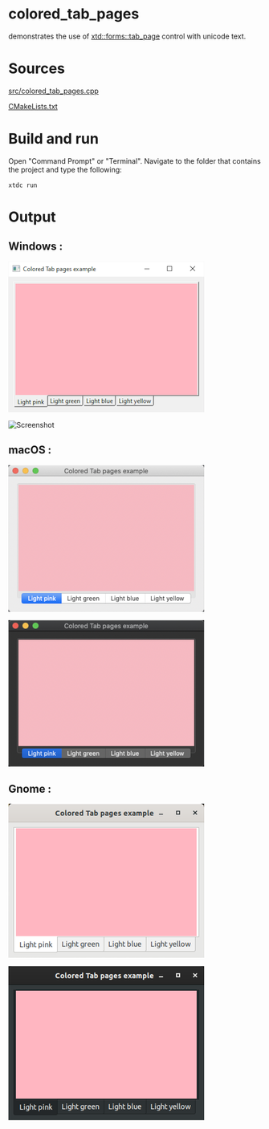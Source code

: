 # colored_tab_pages

demonstrates the use of [xtd::forms::tab_page](../../../../src/xtd_forms/include/xtd/forms/tab_page.hpp) control with unicode text.

# Sources

[src/colored_tab_pages.cpp](src/colored_tab_pages.cpp)

[CMakeLists.txt](CMakeLists.txt)

# Build and run

Open "Command Prompt" or "Terminal". Navigate to the folder that contains the project and type the following:

```shell
xtdc run
```

# Output

## Windows :

![Screenshot](../../../../docs/pictures/examples/colored_tab_pages_w.png)

![Screenshot](../../../../docs/pictures/examples/colored_tab_pages_wd.png)

## macOS :

![Screenshot](../../../../docs/pictures/examples/colored_tab_pages_m.png)

![Screenshot](../../../../docs/pictures/examples/colored_tab_pages_md.png)

## Gnome :

![Screenshot](../../../../docs/pictures/examples/colored_tab_pages_g.png)

![Screenshot](../../../../docs/pictures/examples/colored_tab_pages_gd.png)
